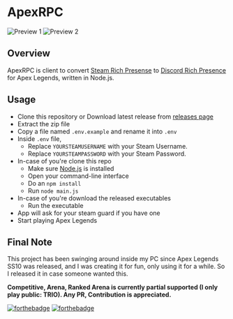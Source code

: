 # ApexRPC
![Preview 1](https://i.imgur.com/bHQMds1.png)
![Preview 2](https://i.imgur.com/r2OD00P.png)

## Overview

ApexRPC is client to convert [Steam Rich Presense](https://partner.steamgames.com/doc/features/enhancedrichpresence) to [Discord Rich Presence](https://discord.com/rich-presence) for Apex Legends, written in Node.js.

## Usage

 - Clone this repository or Download latest release from [releases page](https://github.com/Holfz/ApexRPC/releases)
- Extract the zip file
- Copy a file named `.env.example` and rename it into `.env`
- Inside `.env` file,
   - Replace `YOURSTEAMUSERNAME` with your Steam Username.
   - Replace `YOURSTEAMPASSWORD` with your Steam Password. 
- In-case of you're clone this repo
   - Make sure [Node.js](https://nodejs.org/en/) is installed
   - Open your command-line interface
   - Do an `npm install`
   - Run `node main.js`
- In-case of you're download the released executables
   - Run the executable
- App will ask for your steam guard if you have one
- Start playing Apex Legends

## Final Note

This project has been swinging around inside my PC since Apex Legends SS10 was released, and I was creating it for fun, only using it for a while. So I released it in case someone wanted this.

**Competitive, Arena, Ranked Arena is currently partial supported (I only play public: TRIO). Any PR, Contribution is appreciated.**

[![forthebadge](https://forthebadge.com/images/badges/built-with-love.svg)](https://forthebadge.com) [![forthebadge](https://forthebadge.com/images/badges/made-with-javascript.svg)](https://forthebadge.com)